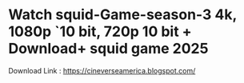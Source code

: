 # Watch squid-Game-season-3 4k, 1080p `10 bit, 720p 10 bit + Download+ squid game 2025
Download Link : https://cineverseamerica.blogspot.com/
